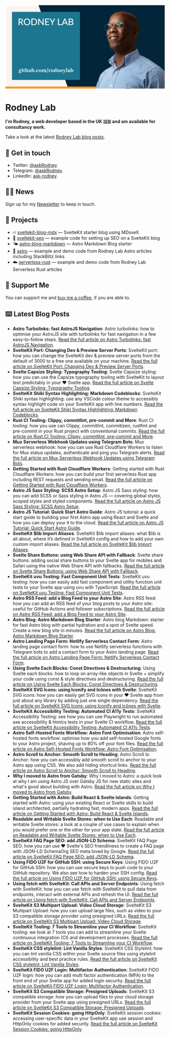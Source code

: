 <img src="./images/rodneylab-github.png" alt="Rodney Lab Github banner">

# Rodney Lab
**I'm Rodney, a web developer based in the UK 🇬🇧 and am available for consultancy work.**

<!--
Take a look at the latest <a aria-label="See latest Rodney Lab projects" href="https://rodneylab.com/projects/" rel="noopener">Rodney Lab projects</a>.
-->

Take a look at the latest <a aria-label="See latest Rodney Lab projects" href="https://rodneylab.com/blog/" rel="noopener">Rodney Lab blog posts</a>.

## 📱 Get in touch

- Twitter: <a aria-label="Direct message Rodney Lab on twitter" href="https://twitter.com/messages/compose?recipient_id=1323579817258831875" target="_blank" rel="nofollow noopener noreferrer">@askRodney</a>.
- Telegram: <a aria-label="Direct message Rodney Lab on Telegram" href="https://t.me/askRodney" target="_blank" rel="nofollow noopener noreferrer">@askRodney</a>.
- LinkedIn: <a aria-label="Direct message Rodney Lab on LinkedIn" href="https://uk.linkedin.com/in/ask-rodney" target="_blank" rel="nofollow noopener noreferrer">ask-rodney</a>.

## 🧑🏽 News

Sign up for my <a aria-label="Sign up the the Rodney Lab newsletter" href="https://rodneylab.com/about/#newsletter" rel="noopener">Newsletter</a> to keep in touch.


## 🔩 Projects

- 🔥 [sveltekit-blog-mdx](https://github.com/rodneylab/sveltekit-blog-mdx) &mdash; SvelteKit starter blog using MDsveX
- 🤖 [sveltekit-seo](https://github.com/rodneylab/sveltekit-seo) &mdash; example code for setting up SEO on a SvelteKit blog
- 🌤 [astro-blog-markdown](https://github.com/rodneylab/astro-blog-markdown) &mdash; Astro Markdown Blog starter
- 🚀 [astro](https://github.com/rodneylab/astro) &mdash; example and demo code from Rodney Lab Astro articles including StackBlitz links
- ☁️ [serverless-rust](https://github.com/rodneylab/serverless-rust) &mdash; example and demo code from Rodney Lab Serverless Rust articles

## 💙 Support Me

You can support me and <a aria-label="Support Rodney Lab via by me a coffee" href="https://rodneylab.com/giving/" rel="noopener">buy me a coffee</a>, if you are able to.

## ⌨️ Latest Blog Posts


<!-- BLOG-POST-LIST:START -->
- **Astro Turbolinks: fast AstroJS Navigation**: Astro turbolinks: how to optimise your AstroJS site with turbolinks for fast navigation in a few easy-to-follow steps. <a aria-label="Read Rodney Lab post on Astro Turbolinks: fast AstroJS Navigation" href="https://rodneylab.com/astro-turbolinks/" rel="noopener">Read the full article on Astro Turbolinks: fast AstroJS Navigation</a>.
- **SvelteKit Port: Changing Dev &amp; Preview Server Ports**: SvelteKit port: how you can change the SvelteKit dev &amp; preview server ports from the default of 3000 to a free one available on your machine. <a aria-label="Read Rodney Lab post on SvelteKit Port: Changing Dev &amp; Preview Server Ports" href="https://rodneylab.com/sveltekit-port/" rel="noopener">Read the full article on SvelteKit Port: Changing Dev &amp; Preview Server Ports</a>.
- **Svelte Capsize Styling: Typography Tooling**: Svelte Capsize styling: how you can use the Capsize typography tooling with SvelteKit to layout text predictably in your ❤️ Svelte app. <a aria-label="Read Rodney Lab post on Svelte Capsize Styling: Typography Tooling" href="https://rodneylab.com/svelte-capsize-styling/" rel="noopener">Read the full article on Svelte Capsize Styling: Typography Tooling</a>.
- **SvelteKit Shiki Syntax Highlighting: Markdown Codeblocks**: SvelteKit Shiki syntax highlighting: use any VSCode colour theme to accessibly syntax highlight code on your SvelteKit app with line numbers. <a aria-label="Read Rodney Lab post on SvelteKit Shiki Syntax Highlighting: Markdown Codeblocks" href="https://rodneylab.com/sveltekit-shiki-syntax-highlighting/" rel="noopener">Read the full article on SvelteKit Shiki Syntax Highlighting: Markdown Codeblocks</a>.
- **Rust CI Tooling: Clippy, commitlint, pre-commit and More**: Rust CI tooling: how you use can Clippy, commitlint, commitizen, rustfmt and pre-commit in your Rust project with conventional commits. <a aria-label="Read Rodney Lab post on Rust CI Tooling: Clippy, commitlint, pre-commit and More" href="https://rodneylab.com/rust-ci-tooling/" rel="noopener">Read the full article on Rust CI Tooling: Clippy, commitlint, pre-commit and More</a>.
- **Mux Serverless Webhook Updates using Telegram Bots**: Mux serverless webhook: how you can use Rust Cloudflare Workers to listen for Mux status updates, authenticate and ping you Telegram alerts. <a aria-label="Read Rodney Lab post on Mux Serverless Webhook Updates using Telegram Bots" href="https://rodneylab.com/mux-serverless-webhook-updates/" rel="noopener">Read the full article on Mux Serverless Webhook Updates using Telegram Bots</a>.
- **Getting Started with Rust Cloudflare Workers**: Getting started with Rust Cloudflare Workers: how you can build your first serverless Rust app including REST requests and sending email. <a aria-label="Read Rodney Lab post on Getting Started with Rust Cloudflare Workers" href="https://rodneylab.com/getting-started-rust-cloudflare-workers/" rel="noopener">Read the full article on Getting Started with Rust Cloudflare Workers</a>.
- **Astro JS Sass Styling: SCSS Astro Setup**: Astro JS Sass styling: how you can add SCSS or Sass styling in Astro JS — covering global styles, scoped styles and styled components. <a aria-label="Read Rodney Lab post on Astro JS Sass Styling: SCSS Astro Setup" href="https://rodneylab.com/astro-js-sass-styling/" rel="noopener">Read the full article on Astro JS Sass Styling: SCSS Astro Setup</a>.
- **Astro JS Tutorial: Quick Start Astro Guide**: Astro JS tutorial: a quick start guide to building your first Astro app using React and Svelte and how you can deploy your it to the cloud. <a aria-label="Read Rodney Lab post on Astro JS Tutorial: Quick Start Astro Guide" href="https://rodneylab.com/astro-js-tutorial/" rel="noopener">Read the full article on Astro JS Tutorial: Quick Start Astro Guide</a>.
- **SvelteKit $lib Import Aliases**: SvelteKit $lib import aliases: what $lib is all about, where it’s defined in SvelteKit config and how to add your own custom import aliases. <a aria-label="Read Rodney Lab post on SvelteKit $lib Import Aliases" href="https://rodneylab.com/sveltekit-lib/" rel="noopener">Read the full article on SvelteKit $lib Import Aliases</a>.
- **Svelte Share Buttons: using Web Share API with Fallback**: Svelte share buttons: adding social share buttons to your Svelte app for mobiles and Safari using the native Web Share API with fallbacks. <a aria-label="Read Rodney Lab post on Svelte Share Buttons: using Web Share API with Fallback" href="https://rodneylab.com/svelte-share-buttons/" rel="noopener">Read the full article on Svelte Share Buttons: using Web Share API with Fallback</a>.
- **SvelteKit uvu Testing: Fast Component Unit Tests**: SvelteKit uvu testing: how you can easily add fast component and utility function unit tests to your Svelte app using uvu with TypeScript. <a aria-label="Read Rodney Lab post on SvelteKit uvu Testing: Fast Component Unit Tests" href="https://rodneylab.com/sveltekit-uvu-testing/" rel="noopener">Read the full article on SvelteKit uvu Testing: Fast Component Unit Tests</a>.
- **Astro RSS Feed: add a Blog Feed to your Astro Site**: Astro RSS feed: how you can add an RSS feed of your blog posts to your Astro site: useful for GitHub Actions and follower subscriptions. <a aria-label="Read Rodney Lab post on Astro RSS Feed: add a Blog Feed to your Astro Site" href="https://rodneylab.com/astro-rss-feed/" rel="noopener">Read the full article on Astro RSS Feed: add a Blog Feed to your Astro Site</a>.
- **Astro Blog: Astro Markdown Blog Starter**: Astro blog Markdown: starter for fast Astro blog with partial hydration and a spot of Svelte speed. Create a new blog site in minutes. <a aria-label="Read Rodney Lab post on Astro Blog: Astro Markdown Blog Starter" href="https://rodneylab.com/astro-blog-markdown/" rel="noopener">Read the full article on Astro Blog: Astro Markdown Blog Starter</a>.
- **Astro Landing Page Form: Netlify Serverless Contact Form**: Astro landing page contact form: how to use Netlify serverless functions with Telegram bots to add a contact form to your Astro landing page. <a aria-label="Read Rodney Lab post on Astro Landing Page Form: Netlify Serverless Contact Form" href="https://rodneylab.com/astro-landing-page-form/" rel="noopener">Read the full article on Astro Landing Page Form: Netlify Serverless Contact Form</a>.
- **Using Svelte Each Blocks: Const Directives &amp; Destructuring**: Using Svelte each blocks: how to loop on array-like objects in Svelte + simplify your code using const &amp; style directives and destructuring. <a aria-label="Read Rodney Lab post on Using Svelte Each Blocks: Const Directives &amp; Destructuring" href="https://rodneylab.com/using-svelte-each-blocks/" rel="noopener">Read the full article on Using Svelte Each Blocks: Const Directives &amp; Destructuring</a>.
- **SvelteKit SVG Icons: using Iconify and Icônes with Svelte**: SvelteKit SVG icons: how you can easily get SVG icons in your ❤️ Svelte app from just about any library by adding just one single dependency. <a aria-label="Read Rodney Lab post on SvelteKit SVG Icons: using Iconify and Icônes with Svelte" href="https://rodneylab.com/sveltekit-svg-icons/" rel="noopener">Read the full article on SvelteKit SVG Icons: using Iconify and Icônes with Svelte</a>.
- **SvelteKit Accessibility Testing:  Automated CI A11y Tests**: SvelteKit Accessibility Testing: see how you can use Playwright to run automated axe accessibility &amp; htmlcs tests in your Svelte CI workflow. <a aria-label="Read Rodney Lab post on SvelteKit Accessibility Testing:  Automated CI A11y Tests" href="https://rodneylab.com/sveltekit-accessibility-testing/" rel="noopener">Read the full article on SvelteKit Accessibility Testing:  Automated CI A11y Tests</a>.
- **Astro Self-Hosted Fonts Workflow: Astro Font Optimisation**: Astro self-hosted fonts workflow: optimise how you add self-hosted Google fonts to your Astro project, shaving up to 80% off your font files. <a aria-label="Read Rodney Lab post on Astro Self-Hosted Fonts Workflow: Astro Font Optimisation" href="https://rodneylab.com/astro-self-hosted-fonts/" rel="noopener">Read the full article on Astro Self-Hosted Fonts Workflow: Astro Font Optimisation</a>.
- **Astro Scroll to Anchor: Smooth Scroll to Heading**: Astro Scroll to Anchor: how you can accessibly add smooth scroll to anchor to your Astro app using CSS. We also add hiding shortcut links. <a aria-label="Read Rodney Lab post on Astro Scroll to Anchor: Smooth Scroll to Heading" href="https://rodneylab.com/astro-scroll-to-anchor/" rel="noopener">Read the full article on Astro Scroll to Anchor: Smooth Scroll to Heading</a>.
- **Why I moved to Astro from Gatsby**: Why I moved to Astro: a quick look at why I am using Astro JS over Gatsby JS for new static sites and what&#39;s good about building with Astro. <a aria-label="Read Rodney Lab post on Why I moved to Astro from Gatsby" href="https://rodneylab.com/why-i-moved-to-astro/" rel="noopener">Read the full article on Why I moved to Astro from Gatsby</a>.
- **Getting Started with Astro: Build React &amp; Svelte Islands**: Getting started with Astro: using your existing React or Svelte skills to build island architected, partially hydrating fast, modern apps. <a aria-label="Read Rodney Lab post on Getting Started with Astro: Build React &amp; Svelte Islands" href="https://rodneylab.com/getting-started-astro/" rel="noopener">Read the full article on Getting Started with Astro: Build React &amp; Svelte Islands</a>.
- **Readable and Writable Svelte Stores: when to Use Each**: Readable and writable Svelte stores: a look at a couple of use cases to explain when you would prefer one or the other for your app state. <a aria-label="Read Rodney Lab post on Readable and Writable Svelte Stores: when to Use Each" href="https://rodneylab.com/readable-writable-svelte-stores/" rel="noopener">Read the full article on Readable and Writable Svelte Stores: when to Use Each</a>.
- **SvelteKit FAQ Page SEO: add JSON-LD Schema**: SvelteKit FAQ Page SEO: how you can use ❤️ Svelte&#39;s SEO friendliness to create a FAQ page with JSON-LD SchemaOrg SEO meta loved by Google. <a aria-label="Read Rodney Lab post on SvelteKit FAQ Page SEO: add JSON-LD Schema" href="https://rodneylab.com/sveltekit-faq-page-seo/" rel="noopener">Read the full article on SvelteKit FAQ Page SEO: add JSON-LD Schema</a>.
- **Using FIDO U2F for GitHub SSH: using Secure Keys**: Using FIDO U2F for GitHub SSH: how you can use secure keys to push code to your GitHub repository. We also see how to harden your SSH config. <a aria-label="Read Rodney Lab post on Using FIDO U2F for GitHub SSH: using Secure Keys" href="https://rodneylab.com/using-fido-u2f-github-ssh/" rel="noopener">Read the full article on Using FIDO U2F for GitHub SSH: using Secure Keys</a>.
- **Using fetch with SvelteKit: Call APIs and Server Endpoints**: Using fetch with SvelteKit: how you can use fetch with SvelteKit to pull data from endpoints, interact with external APIs and refresh the UI. <a aria-label="Read Rodney Lab post on Using fetch with SvelteKit: Call APIs and Server Endpoints" href="https://rodneylab.com/using-fetch-sveltekit/" rel="noopener">Read the full article on Using fetch with SvelteKit: Call APIs and Server Endpoints</a>.
- **SvelteKit S3 Multipart Upload: Video Cloud Storage**: SvelteKit S3 Multipart Upload: how you can upload large files, such as video to your S3 compatible storage provider using presigned URLs. <a aria-label="Read Rodney Lab post on SvelteKit S3 Multipart Upload: Video Cloud Storage" href="https://rodneylab.com/sveltekit-s3-multipart-upload/" rel="noopener">Read the full article on SvelteKit S3 Multipart Upload: Video Cloud Storage</a>.
- **SvelteKit Tooling:  7 Tools to Streamline your CI Workflow**: SvelteKit tooling: we look at 7 tools you can add to streamline your Svelte continuous integration &lpar;CI&rpar; and development processes. <a aria-label="Read Rodney Lab post on SvelteKit Tooling:  7 Tools to Streamline your CI Workflow" href="https://rodneylab.com/sveltekit-tooling/" rel="noopener">Read the full article on SvelteKit Tooling:  7 Tools to Streamline your CI Workflow</a>.
- **SvelteKit CSS stylelint: Lint Vanilla Styles**: SvelteKit CSS Stylelint: how you can lint vanilla CSS within your Svelte source files using stylelint accessibility and best practice rules. <a aria-label="Read Rodney Lab post on SvelteKit CSS stylelint: Lint Vanilla Styles" href="https://rodneylab.com/sveltekit-css-stylelint/" rel="noopener">Read the full article on SvelteKit CSS stylelint: Lint Vanilla Styles</a>.
- **SvelteKit FIDO U2F Login: Multifactor Authentication**: SvelteKit FIDO U2F login: how you can add multi factor authentication &lpar;MFA&rpar; to the front end of your Svelte app for added login security. <a aria-label="Read Rodney Lab post on SvelteKit FIDO U2F Login: Multifactor Authentication" href="https://rodneylab.com/sveltekit-fido-u2f-login/" rel="noopener">Read the full article on SvelteKit FIDO U2F Login: Multifactor Authentication</a>.
- **SvelteKit S3 Compatible Storage: Presigned Uploads**: SvelteKit S3 compatible storage: how you can upload files to your cloud storage provider from your Svelte app using presigned URLs. <a aria-label="Read Rodney Lab post on SvelteKit S3 Compatible Storage: Presigned Uploads" href="https://rodneylab.com/sveltekit-s3-compatible-storage/" rel="noopener">Read the full article on SvelteKit S3 Compatible Storage: Presigned Uploads</a>.
- **SvelteKit Session Cookies: going HttpOnly**: SvelteKit session cookies: accessing user-specific data in your SvelteKit app use session and HttpOnly cookies for added security. <a aria-label="Read Rodney Lab post on SvelteKit Session Cookies: going HttpOnly" href="https://rodneylab.com/sveltekit-session-cookies/" rel="noopener">Read the full article on SvelteKit Session Cookies: going HttpOnly</a>.<!-- BLOG-POST-LIST:END -->
